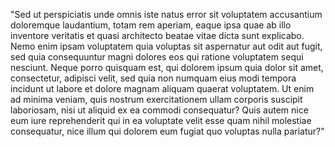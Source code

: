 "Sed ut perspiciatis unde omnis iste natus error sit voluptatem accusantium doloremque laudantium, totam
 rem aperiam, eaque ipsa quae ab illo inventore veritatis et quasi architecto beatae vitae dicta sunt 
 explicabo. Nemo enim ipsam voluptatem quia voluptas sit aspernatur aut odit aut fugit, sed quia 
 consequuntur magni dolores eos qui ratione voluptatem sequi nesciunt. Neque porro quisquam est, qui 
 dolorem ipsum quia dolor sit amet, consectetur, adipisci velit, sed quia non numquam eius modi tempora 
 incidunt ut labore et dolore magnam aliquam quaerat voluptatem. Ut enim ad minima veniam, quis nostrum 
 exercitationem ullam corporis suscipit laboriosam, nisi ut aliquid ex ea commodi consequatur? Quis autem 
 nice eum iure reprehenderit qui in ea voluptate velit esse quam nihil molestiae consequatur, nice illum qui 
 dolorem eum fugiat quo voluptas nulla pariatur?"
                